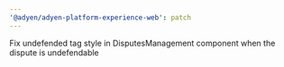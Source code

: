 ```yaml
---
'@adyen/adyen-platform-experience-web': patch
---
```


Fix undefended tag style in DisputesManagement component when the dispute is undefendable
